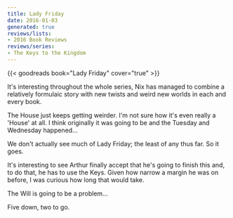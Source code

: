 ```yaml
---
title: Lady Friday
date: 2016-01-03
generated: true
reviews/lists:
- 2016 Book Reviews
reviews/series:
- The Keys to the Kingdom
---
```

{{< goodreads book="Lady Friday" cover="true" >}}

It's interesting throughout the whole series, Nix has managed to combine a relatively formulaic story with new twists and weird new worlds in each and every book.  

The House just keeps getting weirder. I'm not sure how it's even really a 'House' at all. I think originally it was going to be and the Tuesday and Wednesday happened...  

<!--more-->

We don't actually see much of Lady Friday; the least of any thus far. So it goes.  

It's interesting to see Arthur finally accept that he's going to finish this and, to do that, he has to use the Keys. Given how narrow a margin he was on before, I was curious how long that would take.  

The Will is going to be a problem...  

Five down, two to go.


